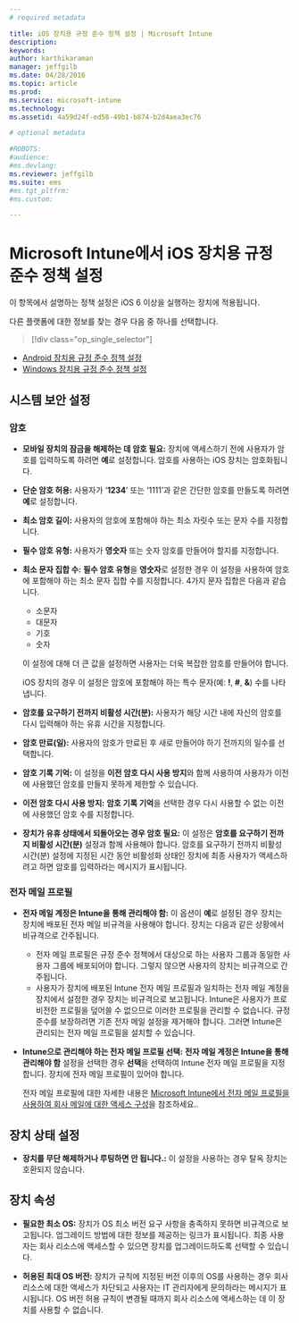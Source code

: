 ```yaml
---
# required metadata

title: iOS 장치용 규정 준수 정책 설정 | Microsoft Intune
description:
keywords:
author: karthikaraman
manager: jeffgilb
ms.date: 04/28/2016
ms.topic: article
ms.prod:
ms.service: microsoft-intune
ms.technology:
ms.assetid: 4a59d24f-ed58-49b1-b874-b2d4aea3ec76

# optional metadata

#ROBOTS:
#audience:
#ms.devlang:
ms.reviewer: jeffgilb
ms.suite: ems
#ms.tgt_pltfrm:
#ms.custom:

---
```



# Microsoft Intune에서 iOS 장치용 규정 준수 정책 설정

이 항목에서 설명하는 정책 설정은 iOS 6 이상을 실행하는 장치에 적용됩니다.

다른 플랫폼에 대한 정보를 찾는 경우 다음 중 하나를 선택합니다.
> [!div class="op_single_selector"]
- [Android 장치용 규정 준수 정책 설정](android-compliance-policy-settings-in-microsoft-intune.md)
- [Windows 장치용 규정 준수 정책 설정](windows-compliance-policy-settings-in-microsoft-intune.md)

## 시스템 보안 설정
### 암호
- **모바일 장치의 잠금을 해제하는 데 암호 필요:**    장치에 액세스하기 전에 사용자가 암호를 입력하도록 하려면 **예**로 
  설정합니다. 암호를 사용하는 iOS 장치는 암호화됩니다.

- **단순 암호 허용:**    사용자가 ‘**1234**’ 또는 ‘1111’과 같은
    간단한 암호를 만들도록 하려면
    **예**로 설정합니다.

-  **최소 암호 길이:**
  사용자의 암호에 포함해야 하는
   최소 자릿수 또는 문자 수를 지정합니다.
- **필수 암호 유형:** 사용자가
 **영숫자** 또는 숫자 암호를 만들어야 할지를 지정합니다.

- **최소 문자 집합 수:** **필수 암호 유형**을 
**영숫자**로 설정한 경우 이 설정을 사용하여 
암호에 포함해야 하는 최소 문자 집합 수를 지정합니다. 4가지 문자 집합은 다음과 같습니다.
  -   소문자
  -   대문자
  -   기호
  -   숫자

  이 설정에 대해 더 큰 값을 설정하면 사용자는 더욱 복잡한 암호를 만들어야 합니다.

  iOS 장치의 경우 이 설정은 암호에 포함해야 하는 특수 문자(예: **!**, **#**, **&amp;**) 수를 나타냅니다.
- **암호를 요구하기 전까지 비활성 시간(분):** 사용자가 해당 시간 내에 자신의 암호를 다시 입력해야 하는 유휴 시간을 지정합니다.

- **암호 만료(일):** 사용자의 암호가 만료된 후 
새로 만들어야 하기 전까지의 일수를 선택합니다.

- **암호 기록 기억:** 이 설정을 **이전 암호 다시 사용 방지**와 함께 사용하여 사용자가 
이전에 사용했던 암호를 만들지 못하게 제한할 수 있습니다.

- **이전 암호 다시 사용 방지:** **암호 기록 기억**을 선택한 경우 
다시 사용할 수 없는 이전에 사용했던 암호 수를 지정합니다.

- **장치가 유휴 상태에서 되돌아오는 경우 암호 필요:**
이 설정은 **암호를 요구하기 전까지 비활성 시간(분)** 설정과 함께 사용해야 합니다. 암호를 요구하기 전까지 비활성 시간(분) 설정에 
지정된 시간 동안 비활성화 상태인 장치에 최종 사용자가 액세스하려고 하면 암호를 입력하라는 메시지가 표시됩니다.

### 전자 메일 프로필
- **전자 메일 계정은 Intune을 통해 관리해야 함:** 이 옵션이 **예**로 설정된 경우 장치는 장치에 배포된 전자 메일 비규격을 사용해야 합니다. 장치는 다음과 같은 상황에서 비규격으로 간주됩니다.
  - 전자 메일 프로필은 규정 준수 정책에서 대상으로 하는 사용자 그룹과 동일한 사용자 그룹에 배포되어야 합니다. 그렇지 않으면 사용자의 장치는 비규격으로 간주됩니다.
  - 사용자가 장치에 배포된 Intune 전자 메일 프로필과 일치하는 전자 메일 계정을 장치에서 설정한 경우 장치는 비규격으로 보고됩니다. Intune은 사용자가 프로비전한 프로필을 덮어쓸 수 없으므로 
  이러한 프로필을 관리할 수 없습니다. 규정 준수를 보장하려면 
  기존 전자 메일 설정을 제거해야 합니다. 그러면 Intune은 관리되는 
  전자 메일 프로필을 설치할 수 있습니다.


- **Intune으로 관리해야 하는 전자 메일 프로필 선택:**
     **전자 메일 계정은 Intune을 통해 관리해야 함** 설정을 선택한 경우 
     **선택**을 선택하여 Intune 전자 메일 프로필을 지정합니다. 장치에 전자 메일 프로필이 있어야 합니다.

     전자 메일 프로필에 대한 자세한 내용은 [Microsoft Intune에서 전자 메일 프로필을 사용하여 회사 메일에
     대한 액세스 구성](configure-access-to-corporate-email-using-email-profiles-with-microsoft-intune.md)을 참조하세요..

## 장치 상태 설정

- **장치를 무단 해제하거나 루팅하면 안 됩니다.:** 이 설정을 사용하는 경우
탈옥 장치는 호환되지 않습니다.

##  장치 속성
- **필요한 최소 OS:** 장치가 OS 최소 
버전 요구 사항을 충족하지 못하면 비규격으로 보고됩니다.
업그레이드 방법에 대한 정보를 제공하는 링크가 표시됩니다. 최종 사용자는 회사 리소스에 액세스할 수 있으면 장치를 업그레이드하도록 선택할 수 있습니다.

- **허용된 최대 OS 버전:** 장치가 
규칙에 지정된 버전 이후의 OS를 사용하는 경우 회사 리소스에 대한 액세스가 차단되고 사용자는 IT 관리자에게 문의하라는 메시지가 표시됩니다. OS 버전 허용 규칙이 변경될 때까지 회사 리소스에 액세스하는 데 이 장치를 사용할 수 없습니다.


<!--HONumber=May16_HO1-->


